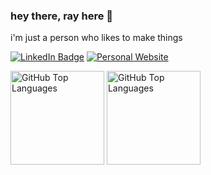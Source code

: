 ### hey there, ray here 🌻
i'm just a person who likes to make things

[![LinkedIn Badge](https://img.shields.io/badge/LinkedIn-Profile-informational?style=flat&logo=linkedin&logoColor=white&color=0D76A8)](https://www.linkedin.com/in/raymon-shi/) [![Personal Website](https://img.shields.io/badge/Personal-Website-orange?style=flat&logo=appveyor)](https://raymonshi.me/)

<img src="https://github-readme-stats.vercel.app/api?username=raymon-shi&count_private=true" alt="GitHub Top Languages" height="150px"> <img src="https://github-readme-stats.vercel.app/api/top-langs/?username=raymon-shi&layout=compact" alt="GitHub Top Languages" height="150px">

<!--
**raymon-shi/raymon-shi** is a ✨ _special_ ✨ repository because its `README.md` (this file) appears on your GitHub profile.

Here are some ideas to get you started:

- 🔭 I’m currently working on ...
- 🌱 I’m currently learning ...
- 👯 I’m looking to collaborate on ...
- 🤔 I’m looking for help with ...
- 💬 Ask me about ...
- 📫 How to reach me: ...
- 😄 Pronouns: ...
- ⚡ Fun fact: ...
-->
